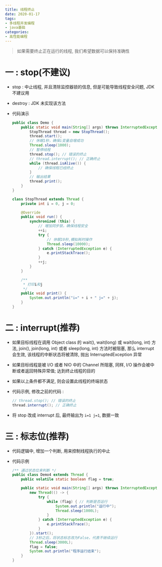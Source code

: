 ```yaml
---
title: 线程终止
date: 2020-01-17
tags: 
- 多线程并发编程
- java基础
categories:
- 高性能编程
---
```




> 如果需要终止正在运行的线程, 我们希望数据可以保持准确性



# 一 : stop(不建议)

- stop : 中止线程, 并且清除监控器锁的信息, 但是可能导致线程安全问题, JDK 不建议用

- destroy : JDK 未实现该方法

- 代码演示

  ```java
  public class Demo {
      public static void main(String[] args) throws InterruptedException {
          StopThread thread = new StopThread();
          thread.start();
          // 休眠1秒，确保i变量自增成功
          Thread.sleep(1000);
          // 暂停线程
          thread.stop(); // 错误的终止
          // thread.interrupt(); // 正确终止
          while (thread.isAlive()) {
              // 确保线程已经终止
          } 
          // 输出结果
          thread.print();
      }
  }
  
  class StopThread extends Thread {
      private int i = 0, j = 0;
  
      @Override
      public void run() {
          synchronized (this) {
              // 增加同步锁，确保线程安全
              ++i;
              try {
                  // 休眠10秒,模拟耗时操作
                  Thread.sleep(10000);
              } catch (InterruptedException e) {
                  e.printStackTrace();
              }
              ++j;
          }
      }
  
      /**
       * 打印i和j
       */
      public void print() {
          System.out.println("i=" + i + " j=" + j);
      }
  }
  ```

# 二 : interrupt(推荐)

- 如果目标线程在调用 Object class 的 wait(), wait(long) 或 wait(long, int) 方法, join(), join(long, int) 或者 sleep(long, int) 方法时被阻塞, 那么 interrupt 会生效, 该线程的中断状态将被清除, 抛出 InterruptedException 异常

- 如果目标线程是被 I/O 或者 NIO 中的 Channel 所阻塞, 同样, I/O 操作会被中断或者返回特殊异常值; 达到终止线程的目的

- 如果以上条件都不满足, 则会设置此线程的终端状态

- 代码示例, 修改之前的代码 : 

  ```java
  // thread.stop(); // 错误的终止
  thread.interrupt(); // 正确终止
  ```

- 将 stop 改成 interrupt 后, 最终输出为 `i=1 j=1`, 数据一致

# 三 : 标志位(推荐)

- 代码逻辑中, 增加一个判断, 用来控制线程执行的中止

- 代码示例

  ```java
  /** 通过状态位来判断 */
  public class Demo4 extends Thread {
      public volatile static boolean flag = true;
  
      public static void main(String[] args) throws InterruptedException {
          new Thread(() -> {
              try {
                  while (flag) { // 判断是否运行
                      System.out.println("运行中");
                      Thread.sleep(1000L);
                  }
              } catch (InterruptedException e) {
                  e.printStackTrace();
              }
          }).start();
          // 3秒之后，将状态标志改为False，代表不继续运行
          Thread.sleep(3000L);
          flag = false;
          System.out.println("程序运行结束");
      }
  }
  ```